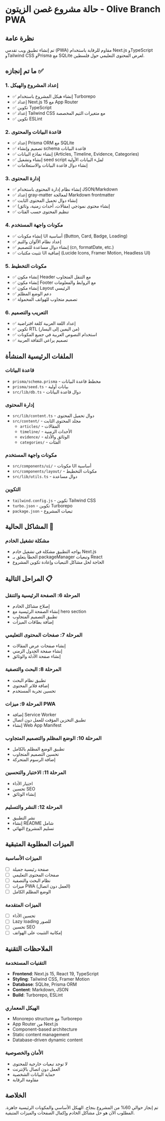 # حالة مشروع غصن الزيتون - Olive Branch PWA

## نظرة عامة
تم إنشاء تطبيق ويب تقدمي (PWA) مقاوم للرقابة باستخدام Next.js وTypeScript وTailwind CSS وPrisma مع SQLite لعرض المحتوى التعليمي حول فلسطين.

## ما تم إنجازه ✅

### 1. إعداد المشروع والهيكل
- ✅ إنشاء هيكل المشروع باستخدام Turborepo
- ✅ إعداد Next.js 15 مع App Router
- ✅ تكوين TypeScript
- ✅ إعداد Tailwind CSS مع متغيرات الثيم المخصصة
- ✅ تكوين ESLint

### 2. قاعدة البيانات والمحتوى
- ✅ إعداد Prisma ORM مع SQLite
- ✅ تصميم وإنشاء schema قاعدة البيانات
- ✅ إنشاء نماذج البيانات (Articles, Timeline, Evidence, Categories)
- ✅ إنشاء وتشغيل seed script لملء البيانات الأولية
- ✅ إنشاء دوال قاعدة البيانات والاستعلامات

### 3. إدارة المحتوى
- ✅ إنشاء نظام إدارة المحتوى باستخدام JSON/Markdown
- ✅ إعداد gray-matter لمعالجة Markdown frontmatter
- ✅ إنشاء دوال تحميل المحتوى الثابت
- ✅ إنشاء محتوى نموذجي (مقالات، أحداث زمنية، وثائق)
- ✅ تنظيم المحتوى حسب الفئات

### 4. مكونات واجهة المستخدم
- ✅ إنشاء مكونات UI أساسية (Button, Card, Badge, Loading)
- ✅ إعداد نظام الألوان والثيم
- ✅ إنشاء دوال مساعدة للتصميم (cn, formatDate, etc.)
- ✅ تثبيت مكتبات UI إضافية (Lucide Icons, Framer Motion, Headless UI)

### 5. مكونات التخطيط
- ✅ إنشاء مكون Header مع التنقل المتجاوب
- ✅ إنشاء مكون Footer مع الروابط والمعلومات
- ✅ إنشاء مكون Layout الرئيسي
- ✅ دعم الوضع المظلم
- ✅ تصميم متجاوب للهواتف المحمولة

### 6. التعريب والتصميم
- ✅ إعداد اللغة العربية كلغة افتراضية
- ✅ تكوين RTL (من اليمين إلى اليسار)
- ✅ استخدام النصوص العربية في جميع المكونات
- ✅ تصميم يراعي الثقافة العربية

## الملفات الرئيسية المنشأة

### قاعدة البيانات
- `prisma/schema.prisma` - مخطط قاعدة البيانات
- `prisma/seed.ts` - بيانات أولية
- `src/lib/db.ts` - دوال قاعدة البيانات

### إدارة المحتوى
- `src/lib/content.ts` - دوال تحميل المحتوى
- `src/content/` - مجلد المحتوى الثابت
  - `articles/` - المقالات
  - `timeline/` - الأحداث الزمنية
  - `evidence/` - الوثائق والأدلة
  - `categories/` - الفئات

### مكونات واجهة المستخدم
- `src/components/ui/` - مكونات UI أساسية
- `src/components/layout/` - مكونات التخطيط
- `src/lib/utils.ts` - دوال مساعدة

### التكوين
- `tailwind.config.js` - تكوين Tailwind CSS
- `turbo.json` - تكوين Turborepo
- `package.json` - تبعيات المشروع

## المشاكل الحالية 🔧

### مشكلة تشغيل الخادم
- يواجه التطبيق مشكلة في تشغيل خادم Next.js
- الخطأ يتعلق بـ packageManager وتبعيات React
- الحاجة لحل مشاكل التبعيات وإعادة تكوين المشروع

## المراحل التالية 📋

### المرحلة 6: الصفحة الرئيسية والتنقل
- إصلاح مشاكل الخادم
- إنشاء الصفحة الرئيسية مع hero section
- تطبيق التصميم المتجاوب
- إضافة بطاقات الميزات

### المرحلة 7: صفحات المحتوى التعليمي
- إنشاء صفحات عرض المقالات
- إنشاء صفحة الجدول الزمني
- إنشاء صفحة الأدلة والوثائق

### المرحلة 8: البحث والتصفية
- تطبيق نظام البحث
- إضافة فلاتر المحتوى
- تحسين تجربة المستخدم

### المرحلة 9: ميزات PWA
- إضافة Service Worker
- تطبيق التخزين المؤقت للعمل دون اتصال
- إنشاء Web App Manifest

### المرحلة 10: الوضع المظلم والتصميم المتجاوب
- تطبيق الوضع المظلم بالكامل
- تحسين التصميم المتجاوب
- إضافة الرسوم المتحركة

### المرحلة 11: الاختبار والتحسين
- اختبار الأداء
- تحسين SEO
- إنشاء الوثائق

### المرحلة 12: النشر والتسليم
- نشر التطبيق
- إنشاء README شامل
- تسليم المشروع النهائي

## الميزات المطلوبة المتبقية

### الميزات الأساسية
- [ ] صفحة رئيسية جميلة
- [ ] صفحات المحتوى التعليمي
- [ ] نظام البحث والتصفية
- [ ] ميزات PWA (العمل دون اتصال)
- [ ] الوضع المظلم الكامل

### الميزات المتقدمة
- [ ] تحسين الأداء
- [ ] Lazy loading للصور
- [ ] تحسين SEO
- [ ] إمكانية التثبيت على الهواتف

## الملاحظات التقنية

### التقنيات المستخدمة
- **Frontend**: Next.js 15, React 19, TypeScript
- **Styling**: Tailwind CSS, Framer Motion
- **Database**: SQLite, Prisma ORM
- **Content**: Markdown, JSON
- **Build**: Turborepo, ESLint

### الهيكل المعماري
- Monorepo structure مع Turborepo
- App Router من Next.js
- Component-based architecture
- Static content management
- Database-driven dynamic content

### الأمان والخصوصية
- لا توجد تبعيات خارجية للمحتوى
- العمل دون اتصال بالإنترنت
- حماية البيانات الشخصية
- مقاومة الرقابة

## الخلاصة
تم إنجاز حوالي 60% من المشروع بنجاح. الهيكل الأساسي والمكونات الرئيسية جاهزة. المطلوب الآن هو حل مشاكل الخادم وإكمال الصفحات والميزات المتبقية.

